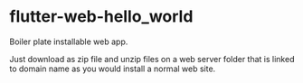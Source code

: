 # flutter-web-hello_world
Boiler plate installable web app.

Just download as zip file and unzip files on a web server folder that is linked to domain name as you would install a normal web site.

